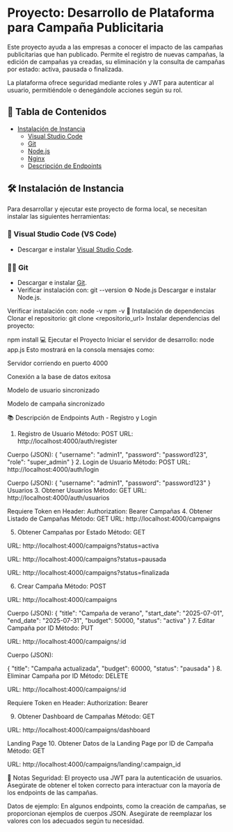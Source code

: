 # Proyecto: Desarrollo de Plataforma para Campaña Publicitaria

Este proyecto ayuda a las empresas a conocer el impacto de las campañas publicitarias que han publicado. Permite el registro de nuevas campañas, la edición de campañas ya creadas, su eliminación y la consulta de campañas por estado: activa, pausada o finalizada.

La plataforma ofrece seguridad mediante roles y JWT para autenticar al usuario, permitiéndole o denegándole acciones según su rol.


## 📃 Tabla de Contenidos
- [Instalación de Instancia](#instalación-de-instancia)
  - [Visual Studio Code](#visual-studio-code)
  - [Git](#git)
  - [Node.js](#nodejs)
  - [Nginx](#nginx)
  - [Descripción de Endpoints](#descripción-de-endpoints)

## 🛠️ Instalación de Instancia

Para desarrollar y ejecutar este proyecto de forma local, se necesitan instalar las siguientes herramientas:

### 🔧 Visual Studio Code (VS Code)
- Descargar e instalar [Visual Studio Code](https://code.visualstudio.com/).

### 🧑‍💻 Git
- Descargar e instalar [Git](https://git-scm.com/).
- Verificar instalación con: 
  git --version
⚙️ Node.js
Descargar e instalar Node.js.

Verificar instalación con:
node -v
npm -v
🚀 Instalación de dependencias
Clonar el repositorio:
git clone <repositorio_url>
Instalar dependencias del proyecto:

npm install
💻 Ejecutar el Proyecto
Iniciar el servidor de desarrollo:
node app.js
Esto mostrará en la consola mensajes como:

Servidor corriendo en puerto 4000

Conexión a la base de datos exitosa

Modelo de usuario sincronizado

Modelo de campaña sincronizado

📚 Descripción de Endpoints
Auth - Registro y Login
1. Registro de Usuario
Método: POST
URL: http://localhost:4000/auth/register

Cuerpo (JSON):
{
  "username": "admin1",
  "password": "password123",
  "role": "super_admin"
}
2. Login de Usuario
Método: POST
URL: http://localhost:4000/auth/login

Cuerpo (JSON):
{
  "username": "admin1",
  "password": "password123"
}
Usuarios
3. Obtener Usuarios
Método: GET
URL: http://localhost:4000/auth/usuarios

Requiere Token en Header: Authorization: Bearer <token>
Campañas
4. Obtener Listado de Campañas
Método: GET
URL: http://localhost:4000/campaigns

5. Obtener Campañas por Estado
Método: GET

URL: http://localhost:4000/campaigns?status=activa

URL: http://localhost:4000/campaigns?status=pausada

URL: http://localhost:4000/campaigns?status=finalizada

6. Crear Campaña
Método: POST

URL: http://localhost:4000/campaigns

Cuerpo (JSON):
{
  "title": "Campaña de verano",
  "start_date": "2025-07-01",
  "end_date": "2025-07-31",
  "budget": 50000,
  "status": "activa"
}
7. Editar Campaña por ID
Método: PUT

URL: http://localhost:4000/campaigns/:id

Cuerpo (JSON):

{
  "title": "Campaña actualizada",
  "budget": 60000,
  "status": "pausada"
}
8. Eliminar Campaña por ID
Método: DELETE

URL: http://localhost:4000/campaigns/:id

Requiere Token en Header: Authorization: Bearer <token>

9. Obtener Dashboard de Campañas
Método: GET

URL: http://localhost:4000/campaigns/dashboard

Landing Page
10. Obtener Datos de la Landing Page por ID de Campaña
Método: GET

URL: http://localhost:4000/campaigns/landing/:campaign_id


📝 Notas
Seguridad: El proyecto usa JWT para la autenticación de usuarios. Asegúrate de obtener el token correcto para interactuar con la mayoría de los endpoints de las campañas.

Datos de ejemplo: En algunos endpoints, como la creación de campañas, se proporcionan ejemplos de cuerpos JSON. Asegúrate de reemplazar los valores con los adecuados según tu necesidad.

